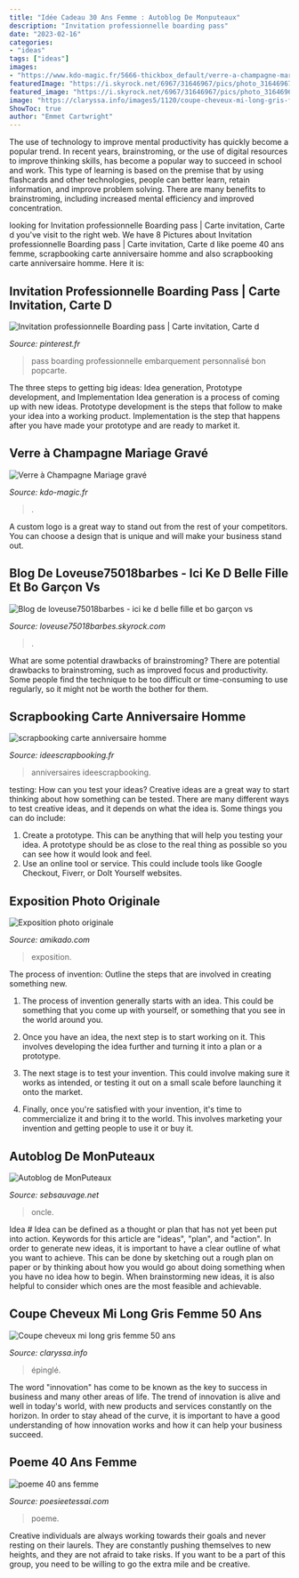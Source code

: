 ```yaml
---
title: "Idée Cadeau 30 Ans Femme : Autoblog De Monputeaux"
description: "Invitation professionnelle boarding pass"
date: "2023-02-16"
categories:
- "ideas"
tags: ["ideas"]
images:
- "https://www.kdo-magic.fr/5666-thickbox_default/verre-a-champagne-mariage-grave.jpg"
featuredImage: "https://i.skyrock.net/6967/31646967/pics/photo_31646967_1.jpg"
featured_image: "https://i.skyrock.net/6967/31646967/pics/photo_31646967_1.jpg"
image: "https://claryssa.info/images5/1120/coupe-cheveux-mi-long-gris-femme-50-ans/coupe-cheveux-mi-long-gris-femme-50-ans-67_11.jpg"
ShowToc: true
author: "Emmet Cartwright"
---
```



The use of technology to improve mental productivity has quickly become a popular trend. In recent years, brainstroming, or the use of digital resources to improve thinking skills, has become a popular way to succeed in school and work. This type of learning is based on the premise that by using flashcards and other technologies, people can better learn, retain information, and improve problem solving. There are many benefits to brainstroming, including increased mental efficiency and improved concentration.

	

		
looking for Invitation professionnelle Boarding pass | Carte invitation, Carte d you've visit to the right web. We have 8 Pictures about Invitation professionnelle Boarding pass | Carte invitation, Carte d like poeme 40 ans femme, scrapbooking carte anniversaire homme and also scrapbooking carte anniversaire homme. Here it is:
		
    
## Invitation Professionnelle Boarding Pass | Carte Invitation, Carte D

<img loading=lazy src="https://i.pinimg.com/736x/87/ef/56/87ef5610b9caed9bb9ef90d367585011.jpg" onerror="this.onerror=null;this.src='https://tse2.mm.bing.net/th?id=OIP.1GpcsFd7lcUifuL6CMju5QAAAA&amp;pid=15.1';" alt="Invitation professionnelle Boarding pass | Carte invitation, Carte d">

_Source: pinterest.fr_

>pass boarding professionnelle embarquement personnalisé bon popcarte. 

	

The three steps to getting big ideas: Idea generation, Prototype development, and Implementation
Idea generation is a process of coming up with new ideas. Prototype development is the steps that follow to make your idea into a working product. Implementation is the step that happens after you have made your prototype and are ready to market it.

    
## Verre à Champagne Mariage Gravé

<img loading=lazy src="https://www.kdo-magic.fr/5666-thickbox_default/verre-a-champagne-mariage-grave.jpg" onerror="this.onerror=null;this.src='https://tse1.mm.bing.net/th?id=OIP.phW539dRmA1tbE7QjD6cowHaId&amp;pid=15.1';" alt="Verre à Champagne Mariage gravé">

_Source: kdo-magic.fr_

>. 

	

A custom logo is a great way to stand out from the rest of your competitors. You can choose a design that is unique and will make your business stand out.

    
## Blog De Loveuse75018barbes - Ici Ke D Belle Fille Et Bo Garçon Vs

<img loading=lazy src="https://i.skyrock.net/6967/31646967/pics/photo_31646967_1.jpg" onerror="this.onerror=null;this.src='https://tse4.mm.bing.net/th?id=OIP.B2uGxCDd_Mbr4UxKDBg4vwAAAA&amp;pid=15.1';" alt="Blog de loveuse75018barbes - ici ke d belle fille et bo garçon vs">

_Source: loveuse75018barbes.skyrock.com_

>. 

	

What are some potential drawbacks of brainstroming?
There are potential drawbacks to brainstroming, such as improved focus and productivity. Some people find the technique to be too difficult or time-consuming to use regularly, so it might not be worth the bother for them.

    
## Scrapbooking Carte Anniversaire Homme

<img loading=lazy src="http://www.ideescrapbooking.fr/images/scrapbooking-carte-anniversaire-homme_3.jpg" onerror="this.onerror=null;this.src='https://tse1.mm.bing.net/th?id=OIP.8aKbQe2WfxTjIlTyQqZl-wHaFj&amp;pid=15.1';" alt="scrapbooking carte anniversaire homme">

_Source: ideescrapbooking.fr_

>anniversaires ideescrapbooking. 

	

testing: How can you test your ideas?
Creative ideas are a great way to start thinking about how something can be tested. There are many different ways to test creative ideas, and it depends on what the idea is. Some things you can do include:
1. Create a prototype. This can be anything that will help you testing your idea. A prototype should be as close to the real thing as possible so you can see how it would look and feel.
2. Use an online tool or service. This could include tools like Google Checkout, Fiverr, or DoIt Yourself websites.

    
## Exposition Photo Originale

<img loading=lazy src="https://www.amikado.com/blog/wp-content/uploads/2010/09/expo--1024x388.jpg" onerror="this.onerror=null;this.src='https://tse2.mm.bing.net/th?id=OIP.SFDPs_JnGet_zDHmlq1qawHaCz&amp;pid=15.1';" alt="Exposition photo originale">

_Source: amikado.com_

>exposition. 

	

The process of invention: Outline the steps that are involved in creating something new.
1. The process of invention generally starts with an idea. This could be something that you come up with yourself, or something that you see in the world around you.
2. Once you have an idea, the next step is to start working on it. This involves developing the idea further and turning it into a plan or a prototype.

3. The next stage is to test your invention. This could involve making sure it works as intended, or testing it out on a small scale before launching it onto the market.

4. Finally, once you're satisfied with your invention, it's time to commercialize it and bring it to the world. This involves marketing your invention and getting people to use it or buy it.

    
## Autoblog De MonPuteaux

<img loading=lazy src="http://puteaux.typepad.com/.a/6a00d8341c339153ef01b7c953e6f3970b-320wi" onerror="this.onerror=null;this.src='https://tse4.mm.bing.net/th?id=OIP.ARHs5jNTjome997-qP4rIQAAAA&amp;pid=15.1';" alt="Autoblog de MonPuteaux">

_Source: sebsauvage.net_

>oncle. 

	

Idea #
Idea can be defined as a thought or plan that has not yet been put into action. Keywords for this article are "ideas", "plan", and "action". In order to generate new ideas, it is important to have a clear outline of what you want to achieve. This can be done by sketching out a rough plan on paper or by thinking about how you would go about doing something when you have no idea how to begin. When brainstorming new ideas, it is also helpful to consider which ones are the most feasible and achievable.

    
## Coupe Cheveux Mi Long Gris Femme 50 Ans

<img loading=lazy src="https://claryssa.info/images5/1120/coupe-cheveux-mi-long-gris-femme-50-ans/coupe-cheveux-mi-long-gris-femme-50-ans-67_11.jpg" onerror="this.onerror=null;this.src='https://tse3.mm.bing.net/th?id=OIP.-MdNHKJhN1_Y5OvFgVbftAAAAA&amp;pid=15.1';" alt="Coupe cheveux mi long gris femme 50 ans">

_Source: claryssa.info_

>épinglé. 

	

The word "innovation" has come to be known as the key to success in business and many other areas of life. The trend of innovation is alive and well in today's world, with new products and services constantly on the horizon. In order to stay ahead of the curve, it is important to have a good understanding of how innovation works and how it can help your business succeed.

    
## Poeme 40 Ans Femme

<img loading=lazy src="http://www.poesieetessai.com/images/poeme-40-ans-femme_8.jpg" onerror="this.onerror=null;this.src='https://tse2.mm.bing.net/th?id=OIP.ao-M-YZzkC1ri1tlPZh-HgHaD0&amp;pid=15.1';" alt="poeme 40 ans femme">

_Source: poesieetessai.com_

>poeme. 

	

Creative individuals are always working towards their goals and never resting on their laurels. They are constantly pushing themselves to new heights, and they are not afraid to take risks. If you want to be a part of this group, you need to be willing to go the extra mile and be creative.

